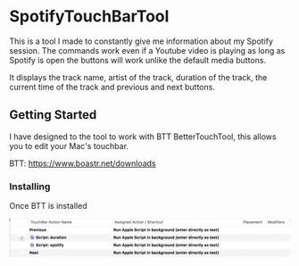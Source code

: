 # SpotifyTouchBarTool

This is a tool I made to constantly give me information about my Spotify session. The commands work even if a Youtube video is playing as long as Spotify is open the buttons will work unlike the default media buttons.

It displays the track name, artist of the track, duration of the track, the current time of the track and previous and next buttons.

## Getting Started

I have designed to the tool to work with BTT BetterTouchTool, this allows you to edit your Mac's touchbar. 

BTT: https://www.boastr.net/downloads

### Installing

Once BTT is installed 

![alt text](https://github.com/HalfSquare/SpotifyTouchBarTool/blob/master/screenshot1.png)
